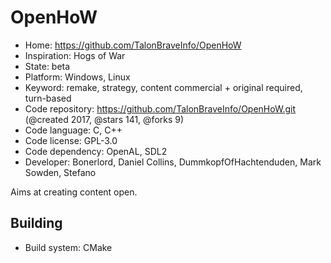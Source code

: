 # OpenHoW

- Home: https://github.com/TalonBraveInfo/OpenHoW
- Inspiration: Hogs of War
- State: beta
- Platform: Windows, Linux
- Keyword: remake, strategy, content commercial + original required, turn-based
- Code repository: https://github.com/TalonBraveInfo/OpenHoW.git (@created 2017, @stars 141, @forks 9)
- Code language: C, C++
- Code license: GPL-3.0
- Code dependency: OpenAL, SDL2
- Developer: Bonerlord, Daniel Collins, DummkopfOfHachtenduden, Mark Sowden, Stefano

Aims at creating content open.

## Building

- Build system: CMake
